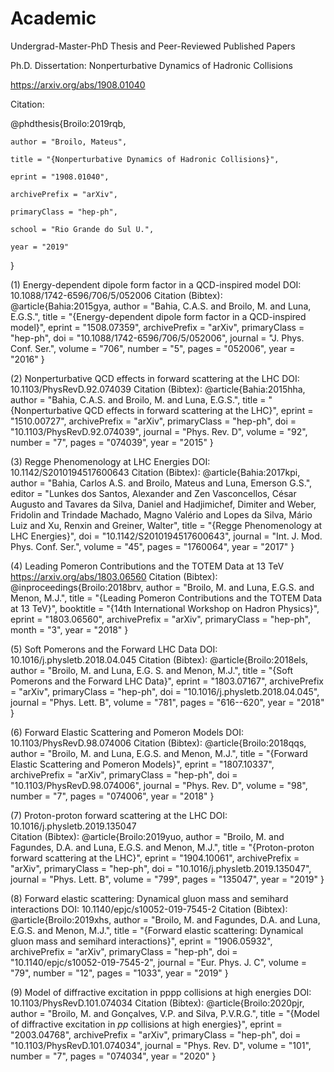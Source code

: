 # Academic
Undergrad-Master-PhD Thesis and Peer-Reviewed Published Papers

  Ph.D. Dissertation: Nonperturbative Dynamics of Hadronic Collisions
  
  https://arxiv.org/abs/1908.01040
  
  Citation:
  
  @phdthesis{Broilo:2019rqb,
  
    author = "Broilo, Mateus",
    
    title = "{Nonperturbative Dynamics of Hadronic Collisions}",
    
    eprint = "1908.01040",
    
    archivePrefix = "arXiv",
    
    primaryClass = "hep-ph",
    
    school = "Rio Grande do Sul U.",
    
    year = "2019"
  }

  (1) Energy-dependent dipole form factor in a QCD-inspired model
  DOI: 10.1088/1742-6596/706/5/052006
  Citation (Bibtex):
  @article{Bahia:2015gya,
    author = "Bahia, C.A.S. and Broilo, M. and Luna, E.G.S.",
    title = "{Energy-dependent dipole form factor in a QCD-inspired model}",
    eprint = "1508.07359",
    archivePrefix = "arXiv",
    primaryClass = "hep-ph",
    doi = "10.1088/1742-6596/706/5/052006",
    journal = "J. Phys. Conf. Ser.",
    volume = "706",
    number = "5",
    pages = "052006",
    year = "2016"
  }
  
  (2) Nonperturbative QCD effects in forward scattering at the LHC
  DOI: 10.1103/PhysRevD.92.074039
  Citation (Bibtex):
  @article{Bahia:2015hha,
    author = "Bahia, C.A.S. and Broilo, M. and Luna, E.G.S.",
    title = "{Nonperturbative QCD effects in forward scattering at the LHC}",
    eprint = "1510.00727",
    archivePrefix = "arXiv",
    primaryClass = "hep-ph",
    doi = "10.1103/PhysRevD.92.074039",
    journal = "Phys. Rev. D",
    volume = "92",
    number = "7",
    pages = "074039",
    year = "2015"
  }
  
  (3) Regge Phenomenology at LHC Energies
  DOI: 10.1142/S2010194517600643
  Citation (Bibtex):
  @article{Bahia:2017kpi,
    author = "Bahia, Carlos A.S. and Broilo, Mateus and Luna, Emerson G.S.",
    editor = "Lunkes dos Santos, Alexander and Zen Vasconcellos, César Augusto and Tavares da Silva, Daniel and Hadjimichef, Dimiter and Weber, Fridolin and           Trindade Machado, Magno Valério and Lopes da Silva, Mário Luiz and Xu, Renxin and Greiner, Walter",
    title = "{Regge Phenomenology at LHC Energies}",
    doi = "10.1142/S2010194517600643",
    journal = "Int. J. Mod. Phys. Conf. Ser.",
    volume = "45",
    pages = "1760064",
    year = "2017"
  }

  (4) Leading Pomeron Contributions and the TOTEM Data at 13 TeV
  https://arxiv.org/abs/1803.06560
  Citation (Bibtex):
  @inproceedings{Broilo:2018brv,
    author = "Broilo, M. and Luna, E.G.S. and Menon, M.J.",
    title = "{Leading Pomeron Contributions and the TOTEM Data at 13 TeV}",
    booktitle = "{14th International Workshop on Hadron Physics}",
    eprint = "1803.06560",
    archivePrefix = "arXiv",
    primaryClass = "hep-ph",
    month = "3",
    year = "2018"
  }
  
  (5) Soft Pomerons and the Forward LHC Data
  DOI: 10.1016/j.physletb.2018.04.045
  Citation (Bibtex):
  @article{Broilo:2018els,
    author = "Broilo, M. and Luna, E.G. S. and Menon, M.J.",
    title = "{Soft Pomerons and the Forward LHC Data}",
    eprint = "1803.07167",
    archivePrefix = "arXiv",
    primaryClass = "hep-ph",
    doi = "10.1016/j.physletb.2018.04.045",
    journal = "Phys. Lett. B",
    volume = "781",
    pages = "616--620",
    year = "2018"
 }
 
 (6) Forward Elastic Scattering and Pomeron Models
 DOI: 10.1103/PhysRevD.98.074006
 Citation (Bibtex):
 @article{Broilo:2018qqs,
    author = "Broilo, M. and Luna, E.G.S. and Menon, M.J.",
    title = "{Forward Elastic Scattering and Pomeron Models}",
    eprint = "1807.10337",
    archivePrefix = "arXiv",
    primaryClass = "hep-ph",
    doi = "10.1103/PhysRevD.98.074006",
    journal = "Phys. Rev. D",
    volume = "98",
    number = "7",
    pages = "074006",
    year = "2018"
  }
  
  (7) Proton-proton forward scattering at the LHC
  DOI: 10.1016/j.physletb.2019.135047  
  Citation (Bibtex):
  @article{Broilo:2019yuo,
    author = "Broilo, M. and Fagundes, D.A. and Luna, E.G.S. and Menon, M.J.",
    title = "{Proton-proton forward scattering at the LHC}",
    eprint = "1904.10061",
    archivePrefix = "arXiv",
    primaryClass = "hep-ph",
    doi = "10.1016/j.physletb.2019.135047",
    journal = "Phys. Lett. B",
    volume = "799",
    pages = "135047",
    year = "2019"
  }
  
  (8) Forward elastic scattering: Dynamical gluon mass and semihard interactions
  DOI: 10.1140/epjc/s10052-019-7545-2
  Citation (Bibtex):
  @article{Broilo:2019xhs,
    author = "Broilo, M. and Fagundes, D.A. and Luna, E.G.S. and Menon, M.J.",
    title = "{Forward elastic scattering: Dynamical gluon mass and semihard interactions}",
    eprint = "1906.05932",
    archivePrefix = "arXiv",
    primaryClass = "hep-ph",
    doi = "10.1140/epjc/s10052-019-7545-2",
    journal = "Eur. Phys. J. C",
    volume = "79",
    number = "12",
    pages = "1033",
    year = "2019"
  }
  
  (9) Model of diffractive excitation in pppp collisions at high energies
  DOI: 10.1103/PhysRevD.101.074034
  Citation (Bibtex):
  @article{Broilo:2020pjr,
    author = "Broilo, M. and Gonçalves, V.P. and Silva, P.V.R.G.",
    title = "{Model of diffractive excitation in $pp$ collisions at high energies}",
    eprint = "2003.04768",
    archivePrefix = "arXiv",
    primaryClass = "hep-ph",
    doi = "10.1103/PhysRevD.101.074034",
    journal = "Phys. Rev. D",
    volume = "101",
    number = "7",
    pages = "074034",
    year = "2020"
  }
